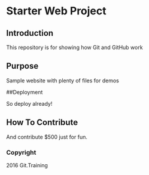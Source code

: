 # Starter Web Project

## Introduction

This repository is for showing how Git and GitHub work

## Purpose

Sample website with plenty of files for demos

##Deployment

So deploy already!

## How To Contribute

And contribute $500 just for fun.


### Copyright

2016 Git.Training